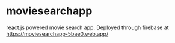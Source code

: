 # moviesearchapp
react.js powered movie search app. Deployed through firebase at https://moviesearchapp-5bae0.web.app/
